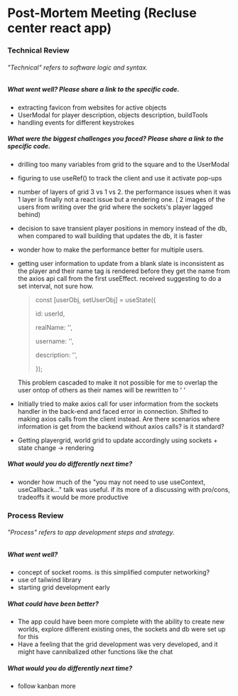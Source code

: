 # Post-Mortem Meeting (Recluse center react app)

### Technical Review

###### "Technical" refers to software logic and syntax.

##### What went well? Please share a link to the specific code.

- extracting favicon from websites for active objects
- UserModal for player description, objects description, buildTools
- handling events for different keystrokes

##### What were the biggest challenges you faced? Please share a link to the specific code.

- drilling too many variables from grid to the square and to the UserModal

- figuring to use useRef() to track the client and use it activate pop-ups

- number of layers of grid 3 vs 1 vs 2. the performance issues when it was 1 layer is finally not a react issue but a rendering one. ( 2 images of the users from writing over the grid where the sockets's player lagged behind)

- decision to save transient player positions in memory instead of the db, when compared to wall building that updates the db, it is faster

- wonder how to make the performance better for multiple users.

- getting user information to update from a blank slate is inconsistent as the player and their name tag is rendered before they get the name from the axios api call from the first useEffect. received suggesting to do a set interval, not sure how.

  > const [userObj, setUserObj] = useState({
  >
  >  id: userId,
  >
  >  realName: '',
  >
  >  username: '',
  >
  >  description: '',
  >
  > });

  This problem cascaded to make it not possible for me to overlap the user ontop of others as their names will be rewritten to ' '

- Initially tried to make axios call for user information from the sockets handler in the back-end and faced error in connection. Shifted to making axios calls from the client instead. Are there scenarios where information is get from the backend without axios calls? is it standard?

- Getting playergrid, world grid to update accordingly using sockets + state change -> rendering 

  

##### What would you do differently next time?

- wonder how much of the "you may not need to use useContext, useCallback..." talk was useful. if its more of a discussing with pro/cons, tradeoffs it would be more productive

### Process Review

###### "Process" refers to app development steps and strategy.

##### What went well?

- concept of socket rooms. is this simplified computer networking?
- use of tailwind library
- starting grid development early

##### What could have been better?

- The app could have been more complete with the ability to create new worlds, explore different existing ones, the sockets and db were set up for this
- Have a feeling that the grid development was very developed, and it might have cannibalized other functions like the chat 

##### What would you do differently next time?

- follow kanban more

  